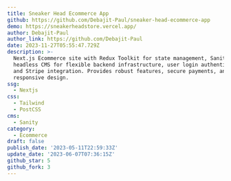 ```yaml
---
title: Sneaker Head Ecommerce App
github: https://github.com/Debajit-Paul/sneaker-head-ecommerce-app
demo: https://sneakerheadstore.vercel.app/
author: Debajit-Paul
author_link: https://github.com/Debajit-Paul
date: 2023-11-27T05:55:47.729Z
description: >-
  Next.js Ecommerce site with Redux Toolkit for state management, Sanity as the
  headless CMS for flexible backend infrastructure, user login authentication,
  and Stripe integration. Provides robust features, secure payments, and
  responsive design.
ssg:
  - Nextjs
css:
  - Tailwind
  - PostCSS
cms:
  - Sanity
category:
  - Ecommerce
draft: false
publish_date: '2023-05-11T22:59:33Z'
update_date: '2023-06-07T07:36:15Z'
github_star: 5
github_fork: 3
---
```


